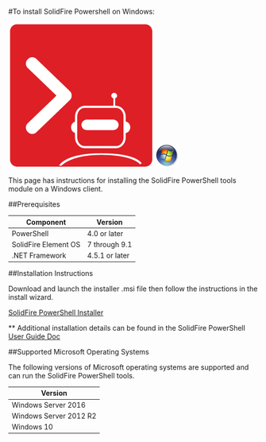 #To install SolidFire Powershell on Windows:

![solidfire-powershell-logo](../../Install/product.png) ![windows-logo](windows-logo-small.png)

This page has instructions for installing the SolidFire PowerShell tools module on a Windows client.

##Prerequisites

| Component            | Version        |
|----------------------|----------------|
| PowerShell           | 4.0 or later   |
| SolidFire Element OS | 7 through 9.1  |
| .NET Framework       | 4.5.1 or later |

##Installation Instructions

Download and launch the installer .msi file then follow the instructions in the install wizard. 

[SolidFire PowerShell Installer](https://github.com/solidfire/PowerShell/raw/master/Install/SolidFire_PowerShell_1_4_0_98-install.msi) 

** Additional installation details can be found in the SolidFire PowerShell [User Guide Doc](https://github.com/solidfire/PowerShell/blob/master/Install/NetApp_SolidFire_PowerShell_Tools_v1.4_User_Guide.pdf)

##Supported Microsoft Operating Systems

The following versions of Microsoft operating systems are supported and can run the SolidFire PowerShell tools.

| Version                |
|------------------------|
| Windows Server 2016    |
| Windows Server 2012 R2 |
| Windows 10             |

